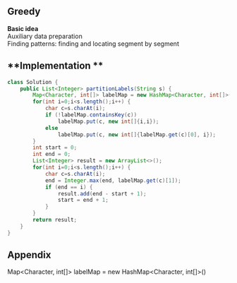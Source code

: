 **Greedy**  
---
**Basic idea**  
Auxiliary data preparation  
Finding patterns: finding and locating segment by segment

**Implementation **
---
```java
class Solution {
    public List<Integer> partitionLabels(String s) {
        Map<Character, int[]> labelMap = new HashMap<Character, int[]>();
        for(int i=0;i<s.length();i++) {
            char c=s.charAt(i);
            if (!labelMap.containsKey(c))
                labelMap.put(c, new int[]{i,i});
            else
                labelMap.put(c, new int[]{labelMap.get(c)[0], i});
        }
        int start = 0;
        int end = 0;
        List<Integer> result = new ArrayList<>();
        for(int i=0;i<s.length();i++) {
            char c=s.charAt(i);
            end = Integer.max(end, labelMap.get(c)[1]);
            if (end == i) {
                result.add(end - start + 1);
                start = end + 1;
            }
        }
        return result;
    }
}
```
**Appendix**
---
Map<Character, int[]> labelMap = new HashMap<Character, int[]>()